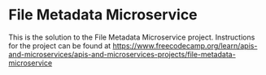 # File Metadata Microservice

This is the solution to the File Metadata Microservice project. Instructions for the project can be found at https://www.freecodecamp.org/learn/apis-and-microservices/apis-and-microservices-projects/file-metadata-microservice
